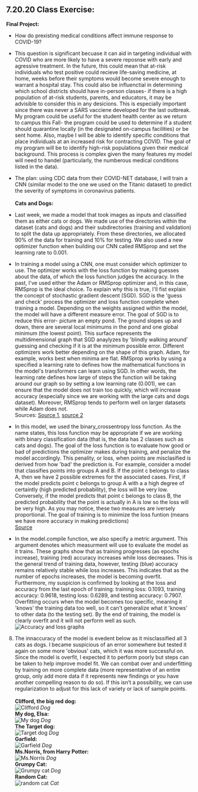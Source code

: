 ## 7.20.20 Class Exercise:
**Final Project:**
- How do prexisting medical conditions affect immune response to COVID-19?
- This question is significant becuase it can aid in targeting individual with COVID who are more likely to have a severe reposnse with early and agressive treatment. In the future, this could mean that at-risk individuals who test positive could recieve life-saving medicine, at home, weeks before their symptoms would become severe enough to warrant a hospital stay. This could also be influenctial in determining which school districts should have in-person classes- if there is a high population of at-risk students, parents, and educators, it may be advisible to consider this in any desicions. This is especially important since there was never a SARS vacciene developed for the last outbreak. My program could be useful for the student health center as we return to campus this Fall- the program could be used to determine if a student should quarantine locally (in the designated on-campus facilities) or be sent home. Also, maybe I will be able to identify specific conditions that place individuals at an increased risk for contracting COVID. The goal of my program will be to identify high-risk populations given their medical background. This process is complex given the many features my model will need to handel (particularly, the numberous medical conditions listed in the data).<br/>
- The plan: using CDC data from their COVID-NET database, I will train a CNN (similar model to the one we used on the Titanic dataset) to predict the severity of symptoms in coronavirus patients.<br/><br/>
**Cats and Dogs:**<br/>
- Last week, we made a model that took images as inputs and classified them as either cats or dogs. We made use of the directories within the dataset (cats and dogs) and their subdirectories (training and validation) to split the data up appropriately. From these directories, we allocated 90% of the data for training and 10% for testing. We also used a new optimizer function when building our CNN called RMSprop and set the learning rate to 0.001.<br/>
- In training a model using a CNN, one must consider which optimizer to use. The optimizer works with the loss function by making guesses about the data, of which the loss function judges the accuracy. In the past, I've used either the Adam or RMSprop optimizer and, in this case, RMSprop is the ideal choice. To explain why this is true, I'll fist explain the concept of stochastic gradient descent (SGD). SGD is the 'guess and check' process the optimizer and loss function complete when training a model. Depending on the weights assigned within the model, the model will have a different measure error. The goal of SGD is to reduce this error- picture an empty pond. The ground slopes up and down, there are several local minimums in the pond and one global minimum (the lowest point). This surface represents the multidimensional graph that SGD anaylyzes by 'blindly walking around' guessing and checking if it is at the minimum possible error. Different optimizers work better depending on the shape of this graph. Adam, for example, works best when minima are flat. RMSprop works by using a specified a learning rate to defines how the mathematical functions in the model's transformers can learn using SGD. In other words, the learning rate defines how large of steps the function will be taking around our graph so by setting a low learning rate (0.001), we can ensure that the model does not train too quickly, which will increase accuracy (especially since we are working with the large cats and dogs dataset). Moreover, RMSprop tends to perform well on larger datasets while Adam does not.<br/>
Sources: [Source 1](https://towardsdatascience.com/understanding-rmsprop-faster-neural-network-learning-62e116fcf29a), [source 2](https://towardsdatascience.com/breaking-the-curse-of-small-data-sets-in-machine-learning-part-2-894aa45277f4)

- In this model, we used the binary_crossentropy loss function. As the name states, this loss function may be appropriate if we are working with binary classification data (that is, the data has 2 classes such as cats and dogs). The goal of the loss function is to evaluate how good or bad of predictions the optimizer makes during training, and penalize the model accordingly. This penality, or loss, when points are misclasified is derived from how 'bad' the prediction is. For example, consider a model that classifies points into groups A and B. If the point c belongs to class A, then we have 2 possible extremes for the associated cases. First, if the model predicts point c belongs to group A with a a high degree of certaintly (high predicted probability), the loss will be very low. Conversely, if the model predicts that point c belongs to class B, the predicted probability that the point is actually in A is low so the loss will be very high. As you may notice, these two measures are iversely proportional. The goal of training is to minimize the loss funtion (means we have more accuracy in making predictions)<br/>
[Source](https://towardsdatascience.com/understanding-binary-cross-entropy-log-loss-a-visual-explanation-a3ac6025181a)<br/>

- In the model.compile function, we also specify a metric argument. This argument denotes which measurment will use to evaluate the model as it trains. These graphs show that as training progresses (as epochs increase), training (red) accuracy increases while loss decreases. This is the general trend of training data, however, testing (blue) accuracy remains relatively stable while loss increases. This indicates that as the number of epochs increases, the model is becoming overfit. Furthermore, my suspicion is confirmed by looking at the loss and accuracy from the last epoch of training: training loss: 0.1093, training accuracy: 0.9618, testing loss: 0.6289, and testing accuracy: 0.7907. Overfitting occurs when the model becomes too specific, meaning it 'knows' the training data too well, so it can't generalize what it 'knows' to other data (to the testing set). By the end of training, the model is clearly overfit and it will not perform well as such.<br/>
![Accuracy and loss graphs](https://aeraposo.github.io/Data-310-Public-Raposo/acc_and_loss.png)<br/>
8. The innaccuracy of the model is evedent below as it misclassified all 3 cats as dogs. I became suspicious of an error somewhere but tested it again on some more 'obvious' cats, which it was more successful on. Since the model is overfit, I expected it to perform poorly but steps can be taken to help improve model fit. We can combat over and underfitting by training on more complete data (more representative of an entire group, only add more data if it represents new findings or you have another compelling reason to do so). If this isn’t a possibility, we can use regularization to adjust for this lack of variety or lack of sample points.<br/><br/>
**Clifford, the big red dog:**<br/>
![Clifford](https://aeraposo.github.io/Data-310-Public-Raposo/clifford.jpg) *Dog*<br/>
**My dog, Elsa:**<br/>
![My dog](https://aeraposo.github.io/Data-310-Public-Raposo/elsa.jpg) *Dog*<br/>
**The Target dog:**<br/>
![Target dog](https://aeraposo.github.io/Data-310-Public-Raposo/target_dog.jpg) *Dog*<br/>
**Garfield:**<br/>
![Garfield](https://aeraposo.github.io/Data-310-Public-Raposo/garfield.jpg) *Dog*<br/>
**Ms.Norris, from Harry Potter:**<br/>
![Ms.Norris](https://aeraposo.github.io/Data-310-Public-Raposo/ms.norris.jpg) *Dog*<br/>
**Grumpy Cat:**<br/>
![Grumpy cat](https://aeraposo.github.io/Data-310-Public-Raposo/grumpy_cat.jpg) *Dog*<br/>
**Random Cat:**<br/>
![random cat](https://aeraposo.github.io/Data-310-Public-Raposo/random_cat.jpg) *Cat*<br/>
